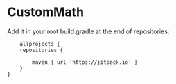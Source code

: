 # CustomMath
Add it in your root build.gradle at the end of repositories:

		allprojects {
		repositories {
		
			maven { url 'https://jitpack.io' }
		}
	}
